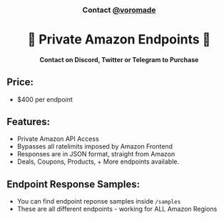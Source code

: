 <h3 align="center">
  Contact <a href="https://github.com/voromade">@voromade</a>
</h3>

<h1 align="center">🫡 Private Amazon Endpoints 🫡</h1>
<h4 align="center">Contact on Discord, Twitter or Telegram to Purchase</h4>

## Price:

- $400 per endpoint

## Features:

- Private Amazon API Access
- Bypasses all ratelimits imposed by Amazon Frontend
- Responses are in JSON format, straight from Amazon
- Deals, Coupons, Products, + More endpoints available.

## Endpoint Response Samples:

- You can find endpoint reponse samples inside `/samples`
- These are all different endpoints - working for ALL Amazon Regions
